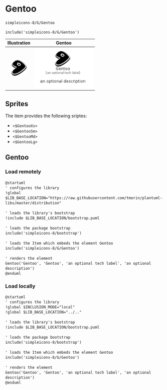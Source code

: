 # Gentoo


```text
simpleicons-8/G/Gentoo
```

```text
include('simpleicons-8/G/Gentoo')
```



| Illustration | Gentoo |
| :---: | :---: |
| ![illustration for Illustration](../../simpleicons-8/G/Gentoo.png) | ![illustration for Gentoo](../../simpleicons-8/G/Gentoo.Local.png) |



## Sprites
The item provides the following sriptes:

- `<$GentooXs>`
- `<$GentooSm>`
- `<$GentooMd>`
- `<$GentooLg>`





## Gentoo

### Load remotely
```plantuml
@startuml
' configures the library
!global $LIB_BASE_LOCATION="https://raw.githubusercontent.com/tmorin/plantuml-libs/master/distribution"

' loads the library's bootstrap
!include $LIB_BASE_LOCATION/bootstrap.puml

' loads the package bootstrap
include('simpleicons-8/bootstrap')

' loads the Item which embeds the element Gentoo
include('simpleicons-8/G/Gentoo')

' renders the element
Gentoo('Gentoo', 'Gentoo', 'an optional tech label', 'an optional description')
@enduml
```

### Load locally
```plantuml
@startuml
' configures the library
!global $INCLUSION_MODE="local"
!global $LIB_BASE_LOCATION="../.."

' loads the library's bootstrap
!include $LIB_BASE_LOCATION/bootstrap.puml

' loads the package bootstrap
include('simpleicons-8/bootstrap')

' loads the Item which embeds the element Gentoo
include('simpleicons-8/G/Gentoo')

' renders the element
Gentoo('Gentoo', 'Gentoo', 'an optional tech label', 'an optional description')
@enduml
```

